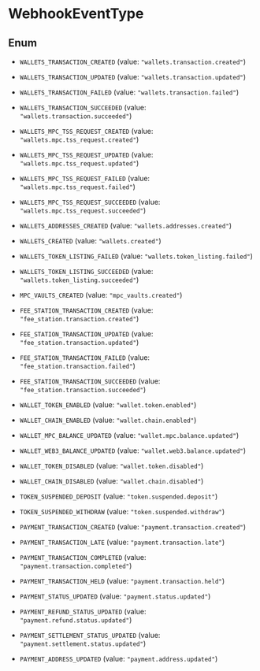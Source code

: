 

# WebhookEventType

## Enum


* `WALLETS_TRANSACTION_CREATED` (value: `"wallets.transaction.created"`)

* `WALLETS_TRANSACTION_UPDATED` (value: `"wallets.transaction.updated"`)

* `WALLETS_TRANSACTION_FAILED` (value: `"wallets.transaction.failed"`)

* `WALLETS_TRANSACTION_SUCCEEDED` (value: `"wallets.transaction.succeeded"`)

* `WALLETS_MPC_TSS_REQUEST_CREATED` (value: `"wallets.mpc.tss_request.created"`)

* `WALLETS_MPC_TSS_REQUEST_UPDATED` (value: `"wallets.mpc.tss_request.updated"`)

* `WALLETS_MPC_TSS_REQUEST_FAILED` (value: `"wallets.mpc.tss_request.failed"`)

* `WALLETS_MPC_TSS_REQUEST_SUCCEEDED` (value: `"wallets.mpc.tss_request.succeeded"`)

* `WALLETS_ADDRESSES_CREATED` (value: `"wallets.addresses.created"`)

* `WALLETS_CREATED` (value: `"wallets.created"`)

* `WALLETS_TOKEN_LISTING_FAILED` (value: `"wallets.token_listing.failed"`)

* `WALLETS_TOKEN_LISTING_SUCCEEDED` (value: `"wallets.token_listing.succeeded"`)

* `MPC_VAULTS_CREATED` (value: `"mpc_vaults.created"`)

* `FEE_STATION_TRANSACTION_CREATED` (value: `"fee_station.transaction.created"`)

* `FEE_STATION_TRANSACTION_UPDATED` (value: `"fee_station.transaction.updated"`)

* `FEE_STATION_TRANSACTION_FAILED` (value: `"fee_station.transaction.failed"`)

* `FEE_STATION_TRANSACTION_SUCCEEDED` (value: `"fee_station.transaction.succeeded"`)

* `WALLET_TOKEN_ENABLED` (value: `"wallet.token.enabled"`)

* `WALLET_CHAIN_ENABLED` (value: `"wallet.chain.enabled"`)

* `WALLET_MPC_BALANCE_UPDATED` (value: `"wallet.mpc.balance.updated"`)

* `WALLET_WEB3_BALANCE_UPDATED` (value: `"wallet.web3.balance.updated"`)

* `WALLET_TOKEN_DISABLED` (value: `"wallet.token.disabled"`)

* `WALLET_CHAIN_DISABLED` (value: `"wallet.chain.disabled"`)

* `TOKEN_SUSPENDED_DEPOSIT` (value: `"token.suspended.deposit"`)

* `TOKEN_SUSPENDED_WITHDRAW` (value: `"token.suspended.withdraw"`)

* `PAYMENT_TRANSACTION_CREATED` (value: `"payment.transaction.created"`)

* `PAYMENT_TRANSACTION_LATE` (value: `"payment.transaction.late"`)

* `PAYMENT_TRANSACTION_COMPLETED` (value: `"payment.transaction.completed"`)

* `PAYMENT_TRANSACTION_HELD` (value: `"payment.transaction.held"`)

* `PAYMENT_STATUS_UPDATED` (value: `"payment.status.updated"`)

* `PAYMENT_REFUND_STATUS_UPDATED` (value: `"payment.refund.status.updated"`)

* `PAYMENT_SETTLEMENT_STATUS_UPDATED` (value: `"payment.settlement.status.updated"`)

* `PAYMENT_ADDRESS_UPDATED` (value: `"payment.address.updated"`)



